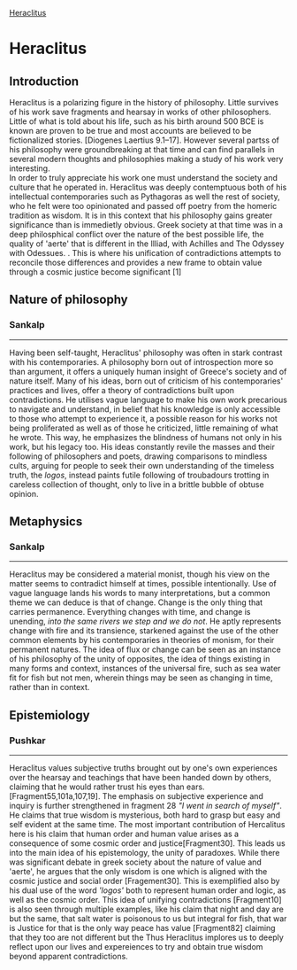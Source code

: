 [Heraclitus](https://plato.stanford.edu/entries/heraclitus/)

# Heraclitus

## Introduction

Heraclitus is a polarizing figure in the history of philosophy. Little survives of his work save fragments and hearsay in works of other philosophers. Little of what is told about his life, such as his birth around 500 BCE is known are proven to be true and most accounts are believed to be fictionalized stories. [Diogenes Laertius 9.1–17]. However several partss of his philosophy were groundbreaking at that time and can find parallels in several modern thoughts and philosophies making a study of his work very interesting.  
In order to truly appreciate his work one must understand the society and culture that he operated in. Heraclitus was deeply contemptuous both of his intellectual contemporaries such as Pythagoras as well the rest of society, who he felt were too opinionated and passed off poetry from the homeric tradition as wisdom.  It is in this context that his philosophy gains greater significance than is immedietly obvious. Greek society at that time was in a deep philosphical conflict over the nature of the best possible life, the quality of 'aerte' that is different in the Illiad, with Achilles and The Odyssey with Odessues. \. This is where his unification of contradictions attempts to reconcile those differences and provides a new frame to obtain value through a cosmic justice become significant [1] 

## Nature of philosophy

### Sankalp

---

Having been self-taught, Heraclitus' philosophy was often in stark 
contrast with his contemporaries. A philosophy born out of
introspection more so than argument, it offers a uniquely human 
insight of Greece's society and of nature itself. Many of his ideas,
born out of criticism of his contemporaries' practices and 
lives, offer a theory of contradictions built upon contradictions.
He utilises vague language to make his own work precarious to 
navigate and understand, in belief that his knowledge is only
accessible to those who attempt to experience it, a possible reason 
for his works not being proliferated as well as of those he criticized,
little remaining of what he wrote. This way, he emphasizes the
blindness of humans not only in his work, but his legacy too.
His ideas constantly revile the masses and their following of 
philosophers and poets, drawing comparisons to mindless cults, arguing
for people to seek their own understanding of the timeless truth, the
*logos*, instead paints futile following of troubadours trotting in careless
collection of thought, only to live in a brittle bubble of obtuse opinion.

## Metaphysics

### Sankalp

---

Heraclitus may be considered a material monist, though his view on
the matter seems to contradict himself at times, possible intentionally.
Use of vague language lands his words to many interpretations, but a 
common theme we can deduce is that of change. Change is the only thing
that carries permanence. Everything changes with time, and change is 
unending, *into the same rivers we step and we do not*. He aptly 
represents change with fire and its transience, starkened against the use
of the other common elements by his contemporaries in theories of monism,
for their permanent natures. The idea of flux or change can be seen as 
an instance of his philosophy of the unity of opposites, the idea of 
things existing in many forms and context, instances of the universal
fire, such as sea water fit for fish but not men, wherein things
may be seen as changing in time, rather than in context. 

## Epistemiology

### Pushkar

---

Heraclitus values subjective truths brought out by one's own experiences over the hearsay and teachings that have been handed down by others, claiming that he would rather trust his eyes than ears. [Fragment55,101a,107,19]. The emphasis on subjective experience and inquiry is further strengthened in fragment 28 *"I went in search of myself"*. He claims that true wisdom is mysterious, both hard to grasp but easy and self evident at the same time. The most important contribution of Hercalitus here is his claim that human order and human value arises as a consequence of some cosmic order and justice[Fragment30]. This leads us into the main idea of his epistemology, the unity of paradoxes. While there was significant debate in greek society about the nature of value and 'aerte', he argues that the only wisdom is one which is aligned with the cosmic justice and social order [Fragement30]. This is exemplified also by his dual use of the word *'logos'* both to represent human order and logic, as well as the cosmic order. This idea of unifying contradictions [Fragment10] is also seen through multiple examples, like his claim that night and day are but the same, that salt water is poisonous to us but integral for fish, that war is Justice for that is the only way peace has value [Fragment82] claiming that they too are not different but the  Thus Heraclitus implores us to deeply reflect upon our lives and expereiences to try and obtain true wisdom beyond apparent contradictions.
